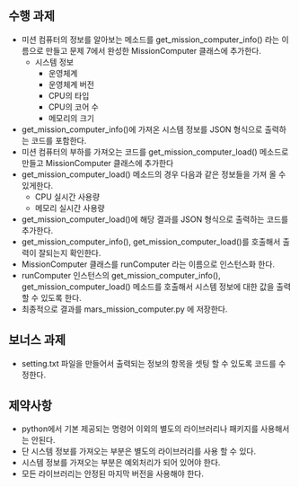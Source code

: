 ## 수행 과제
- 미션 컴퓨터의 정보를 알아보는 메소드를 get_mission_computer_info()  라는 이름으로 만들고 문제 7에서 완성한 MissionComputer 클래스에 추가한다.
  - 시스템 정보
    - 운영체계
    - 운영체계 버전
    - CPU의 타입
    - CPU의 코어 수
    - 메모리의 크기
- get_mission_computer_info()에 가져온 시스템 정보를 JSON 형식으로 출력하는 코드를 포함한다. 
- 미션 컴퓨터의 부하를 가져오는 코드를 get_mission_computer_load() 메소드로 만들고 MissionComputer 클래스에 추가한다
- get_mission_computer_load() 메소드의 경우 다음과 같은 정보들을 가져 올 수 있게한다. 
  - CPU 실시간 사용량
  - 메모리 실시간 사용량 
- get_mission_computer_load()에 해당 결과를 JSON 형식으로 출력하는 코드를 추가한다. 
- get_mission_computer_info(), get_mission_computer_load()를 호출해서 출력이 잘되는지 확인한다.  
- MissionComputer 클래스를 runComputer 라는 이름으로 인스턴스화 한다.  
- runComputer 인스턴스의 get_mission_computer_info(), get_mission_computer_load() 메소드를 호출해서 시스템 정보에 대한 값을 출력 할 수 있도록 한다.
- 최종적으로 결과를 mars_mission_computer.py 에 저장한다. 

## 보너스 과제
- setting.txt 파일을 만들어서 출력되는 정보의 항목을 셋팅 할 수 있도록 코드를 수정한다. 

## 제약사항
- python에서 기본 제공되는 명령어 이외의 별도의 라이브러리나 패키지를 사용해서는 안된다. 
- 단 시스템 정보를 가져오는 부분은 별도의 라이브러리를 사용 할 수 있다. 
- 시스템 정보를 가져오는 부분은 예외처리가 되어 있어야 한다. 
- 모든 라이브러리는 안정된 마지막 버전을 사용해야 한다. 